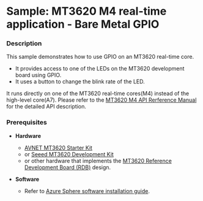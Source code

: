 # Sample: MT3620 M4 real-time application - Bare Metal GPIO

### Description

This sample demonstrates how to use GPIO on an MT3620 real-time core.

- It provides access to one of the LEDs on the MT3620 development board using GPIO.
- It uses a button to change the blink rate of the LED.

It runs directly on one of the MT3620 real-time cores(M4) instead of the high-level core(A7).
Please refer to the [MT3620 M4 API Rerference Manual](http://mtkcorfq01.mediatek.inc/AzureSphere/mt3620/) for the detailed API description.

### Prerequisites
* **Hardware**
    * [AVNET MT3620 Starter Kit](https://www.avnet.com/shop/us/products/avnet-engineering-services/aes-ms-mt3620-sk-g-3074457345636825680/)
    * or [Seeed MT3620 Development Kit](https://aka.ms/azurespheredevkits)
    * or other hardware that implements the [MT3620 Reference Development Board (RDB)](https://docs.microsoft.com/azure-sphere/hardware/mt3620-reference-board-design) design.

* **Software**
    * Refer to [Azure Sphere software installation guide](https://docs.microsoft.com/en-ca/azure-sphere/install/overview).
